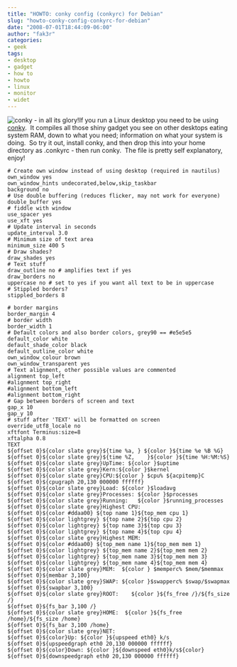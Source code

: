 ```yaml
---
title: "HOWTO: conky config (conkyrc) for Debian"
slug: "howto-conky-config-conkyrc-for-debian"
date: "2008-07-01T18:44:09-06:00"
author: "fak3r"
categories:
- geek
tags:
- desktop
- gadget
- how to
- howto
- linux
- monitor
- widet
---
```


![conky - in all its glory!](http://upload.wikimedia.org/wikipedia/commons/2/2b/Conky-unix-program-screen-shot.png)If you run a Linux desktop you need to be using [conky](http://conky.sourceforge.net/).  It compiles all those shiny gadget you see on other desktops eating system RAM, down to what you need; information on what your system is doing.  So try it out, install conky, and then drop this into your home directory as .conkyrc - then run conky.  The file is pretty self explanatory, enjoy!

<!-- more -->
  
  
  


    
    # Create own window instead of using desktop (required in nautilus)
    own_window yes
    own_window_hints undecorated,below,skip_taskbar
    background no
    # Use double buffering (reduces flicker, may not work for everyone)
    double_buffer yes
    # fiddle with window
    use_spacer yes
    use_xft yes
    # Update interval in seconds
    update_interval 3.0
    # Minimum size of text area
    minimum_size 400 5
    # Draw shades?
    draw_shades yes
    # Text stuff
    draw_outline no # amplifies text if yes
    draw_borders no
    uppercase no # set to yes if you want all text to be in uppercase
    # Stippled borders?
    stippled_borders 8
    
    # border margins
    border_margin 4
    # border width
    border_width 1
    # Default colors and also border colors, grey90 == #e5e5e5
    default_color white
    default_shade_color black
    default_outline_color white
    own_window_colour brown
    own_window_transparent yes
    # Text alignment, other possible values are commented
    alignment top_left
    #alignment top_right
    #alignment bottom_left
    #alignment bottom_right
    # Gap between borders of screen and text
    gap_x 10
    gap_y 10
    # stuff after 'TEXT' will be formatted on screen
    override_utf8_locale no
    xftfont Terminus:size=8
    xftalpha 0.8
    TEXT
    ${offset 0}${color slate grey}${time %a, } ${color }${time %e %B %G}
    ${offset 0}${color slate grey}${time %Z,    }${color }${time %H:%M:%S}
    ${offset 0}${color slate grey}UpTime: ${color }$uptime
    ${offset 0}${color slate grey}Kern:${color }$kernel
    ${offset 0}${color slate grey}CPU:${color } $cpu% ${acpitemp}C
    ${offset 0}${cpugraph 20,130 000000 ffffff}
    ${offset 0}${color slate grey}Load: ${color }$loadavg
    ${offset 0}${color slate grey}Processes: ${color }$processes
    ${offset 0}${color slate grey}Running:   ${color }$running_processes
    ${offset 0}${color slate grey}Highest CPU:
    ${offset 0}${color #ddaa00} ${top name 1}${top_mem cpu 1}
    ${offset 0}${color lightgrey} ${top name 2}${top cpu 2}
    ${offset 0}${color lightgrey} ${top name 3}${top cpu 3}
    ${offset 0}${color lightgrey} ${top name 4}${top cpu 4}
    ${offset 0}${color slate grey}Highest MEM:
    ${offset 0}${color #ddaa00} ${top_mem name 1}${top_mem mem 1}
    ${offset 0}${color lightgrey} ${top_mem name 2}${top_mem mem 2}
    ${offset 0}${color lightgrey} ${top_mem name 3}${top_mem mem 3}
    ${offset 0}${color lightgrey} ${top_mem name 4}${top_mem mem 4}
    ${offset 0}${color slate grey}MEM:  ${color } $memperc% $mem/$memmax
    ${offset 0}${membar 3,100}
    ${offset 0}${color slate grey}SWAP: ${color }$swapperc% $swap/$swapmax
    ${offset 0}${swapbar 3,100}
    ${offset 0}${color slate grey}ROOT:    ${color }${fs_free /}/${fs_size /}
    ${offset 0}${fs_bar 3,100 /}
    ${offset 0}${color slate grey}HOME:  ${color }${fs_free /home}/${fs_size /home}
    ${offset 0}${fs_bar 3,100 /home}
    ${offset 0}${color slate grey}NET:
    ${offset 0}${color}Up: ${color }${upspeed eth0} k/s
    ${offset 0}${upspeedgraph eth0 20,130 000000 ffffff}
    ${offset 0}${color}Down: ${color }${downspeed eth0}k/s${color}
    ${offset 0}${downspeedgraph eth0 20,130 000000 ffffff}
